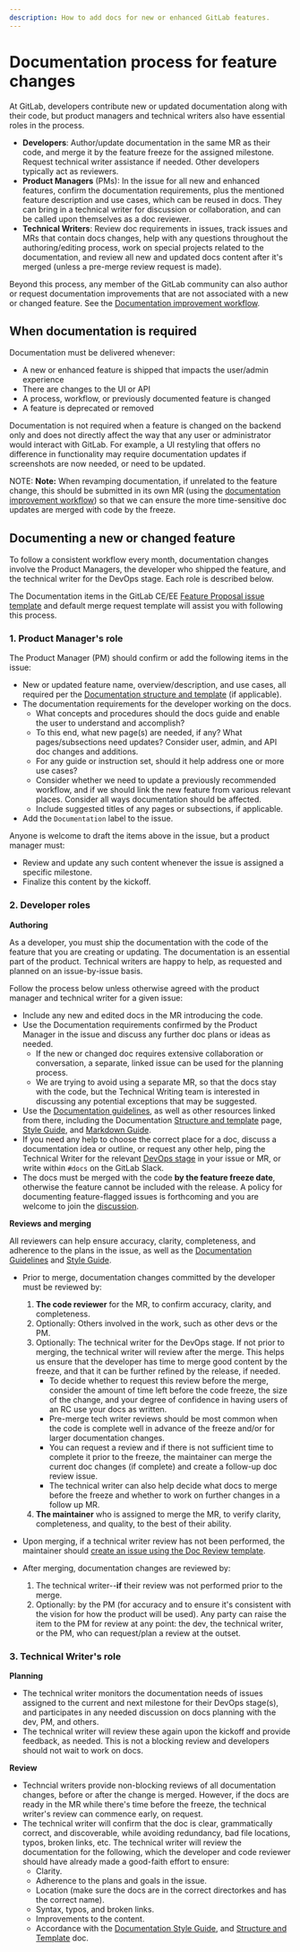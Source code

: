 ```yaml
---
description: How to add docs for new or enhanced GitLab features.
---
```


# Documentation process for feature changes

At GitLab, developers contribute new or updated documentation along with their code, but product managers and technical writers also have essential roles in the process.

- **Developers**: Author/update documentation in the same MR as their code, and
merge it by the feature freeze for the assigned milestone. Request technical writer
assistance if needed. Other developers typically act as reviewers.
- **Product Managers** (PMs): In the issue for all new and enhanced features,
confirm the documentation requirements, plus the mentioned feature description
and use cases, which can be reused in docs. They can bring in a technical
writer for discussion or collaboration, and can be called upon themselves as a doc reviewer.
- **Technical Writers**: Review doc requirements in issues, track issues and MRs
that contain docs changes, help with any questions throughout the authoring/editing process,
work on special projects related to the documentation, and review all new and updated
docs content after it's merged (unless a pre-merge review request is made).

Beyond this process, any member of the GitLab community can also author or request documentation
improvements that are not associated with a new or changed feature. See the [Documentation improvement workflow](improvement-workflow.md).

## When documentation is required

Documentation must be delivered whenever:

- A new or enhanced feature is shipped that impacts the user/admin experience
- There are changes to the UI or API
- A process, workflow, or previously documented feature is changed
- A feature is deprecated or removed

Documentation is not required when a feature is changed on the backend
only and does not directly affect the way that any user or
administrator would interact with GitLab. For example, a UI restyling that offers
no difference in functionality may require documentation updates if screenshots
are now needed, or need to be updated.

NOTE: **Note:**
When revamping documentation, if unrelated to the feature change, this should be submitted
in its own MR (using the [documentation improvement workflow](improvement-workflow.md))
so that we can ensure the more time-sensitive doc updates are merged with code by the freeze.

## Documenting a new or changed feature

To follow a consistent workflow every month, documentation changes
involve the Product Managers, the developer who shipped the feature,
and the technical writer for the DevOps stage. Each role is described below.

The Documentation items in the GitLab CE/EE [Feature Proposal issue template](https://gitlab.com/gitlab-org/gitlab-ce/raw/template-improvements-for-documentation/.gitlab/issue_templates/Feature%20proposal.md)
and default merge request template will assist you with following this process.

### 1. Product Manager's role

The Product Manager (PM) should confirm or add the following items in the issue:

- New or updated feature name, overview/description, and use cases, all required per the [Documentation structure and template](structure.md) (if applicable).
- The documentation requirements for the developer working on the docs.
  - What concepts and procedures should the docs guide and enable the user to understand and accomplish?
  - To this end, what new page(s) are needed, if any? What pages/subsections need updates? Consider user, admin, and API doc changes and additions.
  - For any guide or instruction set, should it help address one or more use cases?
  - Consider whether we need to update a previously recommended workflow, and if we should link the new feature from various relevant places. Consider all ways documentation should be affected.
  - Include suggested titles of any pages or subsections, if applicable.
- Add the `Documentation` label to the issue.

Anyone is welcome to draft the items above in the issue, but a product manager must:
- Review and update any such content whenever the issue is assigned a specific milestone.
- Finalize this content by the kickoff. 

### 2. Developer roles

**Authoring**

As a developer, you must ship the documentation with the code of the feature that
you are creating or updating. The documentation is an essential part of the product.
Technical writers are happy to help, as requested and planned on an issue-by-issue basis.

Follow the process below unless otherwise agreed with the product manager and technical writer for a given issue:

- Include any new and edited docs in the MR introducing the code.
- Use the Documentation requirements confirmed by the Product Manager in the
issue and discuss any further doc plans or ideas as needed.
   - If the new or changed doc requires extensive collaboration or conversation, a separate,
linked issue can be used for the planning process.
   - We are trying to avoid using a separate MR, so that the docs stay with the code, but the
Technical Writing team is interested in discussing any potential exceptions that may be suggested.
- Use the [Documentation guidelines](index.md), as well as other resources linked from there,
including the Documentation [Structure and template](structure.md) page, [Style Guide](styleguide.md), and [Markdown Guide](https://about.gitlab.com/handbook/product/technical-writing/markdown-guide/). 
- If you need any help to choose the correct place for a doc, discuss a documentation
idea or outline, or request any other help, ping the Technical Writer for the relevant
[DevOps stage](https://about.gitlab.com/handbook/product/categories/#devops-stages)
in your issue or MR, or write within `#docs` on the GitLab Slack.
- The docs must be merged with the code **by the feature freeze date**, otherwise
the feature cannot be included with the release. A policy for documenting feature-flagged
issues is forthcoming and you are welcome to join the [discussion](https://gitlab.com/gitlab-org/gitlab-ce/issues/56813).

**Reviews and merging**

All reviewers can help ensure accuracy, clarity, completeness, and adherence to the plans in the issue, as well as the [Documentation Guidelines](https://docs.gitlab.com/ee/development/documentation/) and [Style Guide](https://docs.gitlab.com/ee/development/documentation/styleguide.html).

- Prior to merge, documentation changes committed by the developer must be reviewed by:
   1. **The code reviewer** for the MR, to confirm accuracy, clarity, and completeness.
   1. Optionally: Others involved in the work, such as other devs or the PM.
   1. Optionally: The technical writer for the DevOps stage. If not prior to merging, the technical writer will review after the merge.
This helps us ensure that the developer has time to merge good content by the freeze, and that it can be further refined by the release, if needed.
      - To decide whether to request this review before the merge, consider the amount of time left before the code freeze, the size of the change,
and your degree of confidence in having users of an RC use your docs as written.
      - Pre-merge tech writer reviews should be most common when the code is complete well in advance of the freeze and/or for larger documentation changes.
      - You can request a review and if there is not sufficient time to complete it prior to the freeze,
the maintainer can merge the current doc changes (if complete) and create a follow-up doc review issue.
      - The technical writer can also help decide what docs to merge before the freeze and whether to work on further changes in a follow up MR.
   1. **The maintainer** who is assigned to merge the MR, to verify clarity, completeness, and quality, to the best of their ability.

- Upon merging, if a technical writer review has not been performed, the maintainer should [create an issue using the Doc Review template](https://gitlab.com/gitlab-org/gitlab-ce/issues/new?issuable_template=Doc%20Review).

- After merging, documentation changes are reviewed by:
  1. The technical writer--**if** their review was not performed prior to the merge.
  2. Optionally: by the PM (for accuracy and to ensure it's consistent with the vision for how the product will be used).
Any party can raise the item to the PM for review at any point: the dev, the technical writer, or the PM, who can request/plan a review at the outset.

### 3. Technical Writer's role

**Planning**
- The technical writer monitors the documentation needs of issues assigned to the current and next milestone
for their DevOps stage(s), and participates in any needed discussion on docs planning
with the dev, PM, and others.
- The technical writer will review these again upon the kickoff and provide feedback, as needed.
This is not a blocking review and developers should not wait to work on docs.

**Review**
- Techncial writers provide non-blocking reviews of all documentation changes,
before or after the change is merged. However, if the docs are ready in the MR while
there's time before the freeze, the technical writer's review can commence early, on request.
- The technical writer will confirm that the doc is clear, grammatically correct,
and discoverable, while avoiding redundancy, bad file locations, typos, broken links,
etc. The technical writer will review the documentation for the following, which
the developer and code reviewer should have already made a good-faith effort to ensure:
  - Clarity.
  - Adherence to the plans and goals in the issue.
  - Location (make sure the docs are in the correct directorkes and has the correct name).
  - Syntax, typos, and broken links.
  - Improvements to the content.
  - Accordance with the [Documentation Style Guide](styleguide.md), and [Structure and Template](structure.md) doc.
